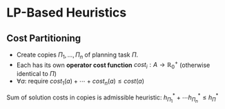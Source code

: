 # LP-Based Heuristics

## Cost Partitioning

* Create copies $\Pi_1, \dots, \Pi_n$ of planning task $\Pi$.
* Each has its own **operator cost function** $cost_i: A \to \mathbb{R}_0^+$ (otherwise identical to $\Pi$)
* $\forall a:$ require $cost_1(a) + \cdots + cost_n(a) \leq cost(a)$

Sum of solution costs in copies is admissible heuristic: $h_{\Pi_1}^* + \cdots h_{\Pi_n}^* \leq h_\Pi^*$
